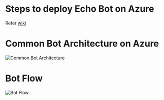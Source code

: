 # Steps to deploy Echo Bot on Azure
Refer [wiki](https://github.com/nidhisht/BotFrameworkV4Samples/wiki/Steps:-Deploy-Echo-Bot-on-Azure)

# Common Bot Architecture on Azure
![Common Bot Architecture](https://user-images.githubusercontent.com/42999787/72779441-f6d64600-3c41-11ea-9075-e13c24e9fc84.png)

# Bot Flow
![Bot Flow](https://user-images.githubusercontent.com/42999787/72779471-081f5280-3c42-11ea-84cb-4948b96bd504.png)
